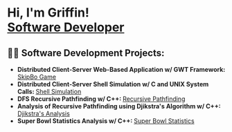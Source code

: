 <h1>Hi, I'm Griffin! <br/><a href="https://github.com/GriffinNye22">Software Developer</a> </h1>

<h2>👨‍💻 Software Development Projects:</h2>

- <b> Distributed Client-Server Web-Based Application w/ GWT Framework: </b>[SkipBo Game](https://github.com/GriffinNye22/SkipBo)
- <b> Distributed Client-Server Shell Simulation w/ C and UNIX System Calls: </b>[Shell Simulation](https://github.com/GriffinNye22/ShellSimulation)
- <b> DFS Recursive Pathfinding w/ C++: </b>[Recursive Pathfinding](https://github.com/GriffinNye22/DFS-Recursive-Pathfinding)
- <b> Analysis of Recursive Pathfinding using Djikstra's Algorithm w/ C++: </b>[Djikstra's Analysis](https://github.com/GriffinNye22/DjikstrasAnalysis)
- <b> Super Bowl Statistics Analysis w/ C++: </b> [Super Bowl Statistics](https://google.com)

<!-- - <b>Data Structures and Algorithms Practice (AlgoExpert)</b>
  - [Praciting DS & Algos in Python](https://github.com/joshmadakor1/Algorithms-Practice)
- <b>Full Stack Web App (React, NodeJS, Azure, and Machine Learning Components)</b>
  - [Image Analysis Middleware](https://github.com/joshmadakor1/4chan-Image-Analysis-Middleware-C964) <b><i>(Potentially NSFW)</b></i>
- <b>PowerShell</b>
  - [Windows EventLog: Failed RDP Logins Source IP to full GeoData Conversion](https://github.com/joshmadakor1/Sentinel-Lab)
  - [JWipe (Disk Wiping Utility)](https://github.com/joshmadakor1/Jwipe.PowerShell)
  - [Active Directory Bulk User Creation](https://github.com/joshmadakor1/AD_PS)
  - [FIM (File Integrity Monitor)](https://github.com/joshmadakor1/PowerShell-Integrity-FIM)
- <b>C# (.NET Desktop Applications)</b>
  - [Ransomware Proof of Concept (Encrypter)](https://github.com/joshmadakor1/EncrypterPOC)
  - [Ransomware Proof of Concept (Decrypter)](https://github.com/joshmadakor1/DecrypterPOC)
  - [Keylogger with Email Capability](https://github.com/joshmadakor1/Key-Logger-With-Email)
- <b>Python</b>
  - [Package Delivery Application (Datastructures and Algorithms Demo)](https://github.com/joshmadakor1/Package-Delivery-Pathfinding-Algorithm)

<h2>📺 Popular YouTube Videos</h2>

- [How to get into Cybersecurity Starting From Zero](https://www.youtube.com/watch?v=a83ASGn_V_s)
- [A Day in the Life of a Cybersecurity Anayst](https://www.youtube.com/watch?v=uHy3oM7NnoU)
- [How to Create a KeyLogger (C#)](https://www.youtube.com/watch?v=N-L9hklSlNk)
- [Ransomware Demonstration (C#)](https://www.youtube.com/watch?v=OfvdQeh79s0)
- [Is WGU Legit?](https://www.youtube.com/watch?v=E2MwRWxDBkA)

<h2> 🤳 Connect with me:</h2>

[<img align="left" alt="Griffin Nye | YouTube" width="22px" src="https://cdn.jsdelivr.net/npm/simple-icons@v3/icons/youtube.svg" />][youtube]
[<img align="left" alt="Griffin Nye | Twitter" width="22px" src="https://cdn.jsdelivr.net/npm/simple-icons@v3/icons/twitter.svg" />][twitter]
[<img align="left" alt="Griffin Nye | LinkedIn" width="22px" src="https://cdn.jsdelivr.net/npm/simple-icons@v3/icons/linkedin.svg" />][linkedin]
[<img align="left" alt="Griffin Nye | Instagram" width="22px" src="https://cdn.jsdelivr.net/npm/simple-icons@v3/icons/instagram.svg" />][instagram]

[twitter]: https://twitter.com/joshmadakor
[youtube]: https://www.youtube.com/c/joshmadakor
[instagram]: https://www.instagram.com/joshmadakor/
[linkedin]: https://linkedin.com/in/joshmadakor

-->

<!--
**joshmadakor1/joshmadakor1** is a ✨ _special_ ✨ repository because its `README.md` (this file) appears on your GitHub profile.

Here are some ideas to get you started:

- 🔭 I’m currently working on ...
- 🌱 I’m currently learning ...
- 👯 I’m looking to collaborate on ...
- 🤔 I’m looking for help with ...
- 💬 Ask me about ...
- 📫 How to reach me: ...
- 😄 Pronouns: ...
- ⚡ Fun fact: ...
-->
